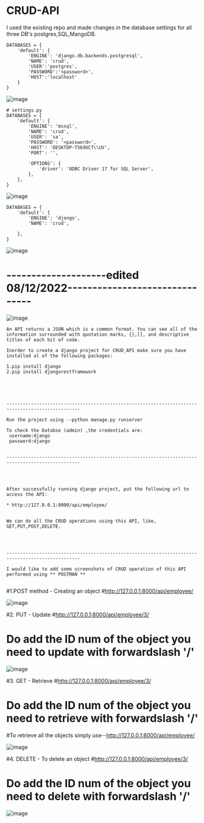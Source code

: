 # CRUD-API

I used the existing repo and made changes in the database settings for all three DB's postgres,SQL,MangoDB.
```
DATABASES = {
    'default': {
        'ENGINE': 'django.db.backends.postgresql',
        'NAME': 'crud',
        'USER':'postgres',
        'PASSWORD':'<password>',
        'HOST':'localhost'
    }
}
```
![image](https://user-images.githubusercontent.com/65334844/206120728-1c8517ea-a3c2-4fce-83a5-365e7be61169.png)

```
# settings.py
DATABASES = {
    'default': {
        'ENGINE': 'mssql',
        'NAME': 'crud',
        'USER': 'sa',
        'PASSWORD': '<password>',
        'HOST': 'DESKTOP-T569UCT\\UV',
        'PORT': '',

        'OPTIONS': {
            'driver': 'ODBC Driver 17 for SQL Server',
        },
    },
}
```


![image](https://user-images.githubusercontent.com/65334844/206159863-7972541c-8f0a-4886-a61d-0e3629cee2f6.png)



```
DATABASES = {
    'default': {
        'ENGINE': 'djongo',
        'NAME': 'crud',
        
    },
}

```

![image](https://user-images.githubusercontent.com/65334844/206376534-1ff0b31a-a430-4002-93bc-b5a9feacbeb8.png)


# --------------------edited 08/12/2022-------------------------------



![image](https://user-images.githubusercontent.com/65334844/204044863-710c40bd-6b14-487c-8135-865fdb13a9f6.png)
```
An API returns a JSON which is a common format. You can see all of the information surrounded with quotation marks, {},[], and descriptive titles of each bit of code.

Inorder to create a django project for CRUD_API make sure you have installed al of the following packages:

1.pip install django
2.pip install djangorestframework





-------------------------------------------------------------------------------------------------

Run the project using --python manage.py runserver

To check the Databse (admin) ,the credentials are:
 username:django
 password:django
 
 
-------------------------------------------------------------------------------------------------




After successfully running django project, put the following url to access the API:

* http://127.0.0.1:8000/api/employee/ 


We can do all the CRUD operations using this API, like, GET,PUT,POST,DELETE.




-------------------------------------------------------------------------------------------------

I would like to add some screenshots of CRUD operation of this API performed using ** POSTMAN **


```
#1.POST method - Creating an object
#http://127.0.0.1:8000/api/employee/ 

![image](https://user-images.githubusercontent.com/65334844/204043512-b663c477-9271-483d-98a1-4762a4febab6.png)

#2. PUT - Update
#http://127.0.0.1:8000/api/employee/3/
# Do add the ID num of the object you need to update with forwardslash '/'

![image](https://user-images.githubusercontent.com/65334844/204043854-17450190-8a74-4a21-8454-15147e892aa3.png)

#3. GET - Retrieve 
#http://127.0.0.1:8000/api/employee/3/
# Do add the ID num of the object you need to retrieve with forwardslash '/'

#To retrieve all the objects simply use--http://127.0.0.1:8000/api/employee/

![image](https://user-images.githubusercontent.com/65334844/204044459-813fce6d-7291-4f0a-ae80-f7733b6bb614.png)


#4. DELETE - To delete an object 
#http://127.0.0.1:8000/api/employee/3/
# Do add the ID num of the object you need to delete with forwardslash '/'
![image](https://user-images.githubusercontent.com/65334844/204045262-a526eb90-6b11-49ea-bc60-cbf8fc0c6a73.png)


